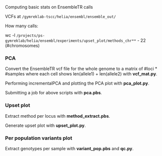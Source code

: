 Computing basic stats on EnsembleTR calls

VCFs at `/gymreklab-tscc/helia/ensembl/ensemble_out/`

How many calls:

wc -l `/projects/ps-gymreklab/helia/ensembl/experiments/upset_plot/methods_chr**` - 22 (#chromosomes)



### PCA

Convert the EnsembleTR vcf file for the whole genome to a matrix of #loci * #samples where each cell shows len(allele1) + len(allele2) with **vcf_mat.py**.

Performing incrementalPCA and plotting the PCA plot with **pca_plot.py**.

Submitting a job for above scripts with **pca.pbs**.


### Upset plot

Extract method per locus with **method_extract.pbs**.

Generate upset plot with **upset_plot.py**.


### Per population variants plot

Extract genotypes per sample with **variant_pop.pbs** and **qc.py**.


